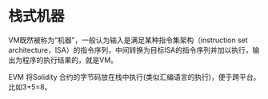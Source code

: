 # 栈式机器
VM既然被称为“机器”，一般认为输入是满足某种指令集架构（instruction set architecture，ISA）的指令序列，中间转换为目标ISA的指令序列并加以执行，输出为程序的执行结果的，就是VM。

EVM 将Solidity 合约的字节码放在栈中执行(类似汇编语言的执行)，便于跨平台。比如3+5=8。